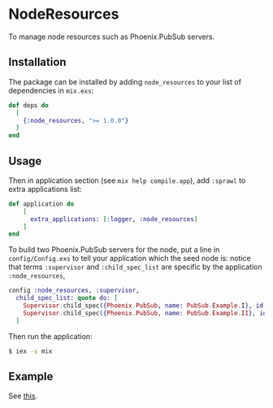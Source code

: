 # NodeResources
To manage node resources such as Phoenix.PubSub servers.

## Installation

The package can be installed by adding `node_resources` to your list of dependencies in `mix.exs`:

```elixir
def deps do
  [
    {:node_resources, ">= 1.0.0"}
  ]
end
```

## Usage

Then in application section (see `mix help compile.app`), add `:sprawl` to extra applications list:

```elixir
def application do
    [
      extra_applications: [:logger, :node_resources]
    ]
end
```

To build two Phoenix.PubSub servers for the node, put a line in `config/Config.exs` to tell your application which the seed node is: notice that terms `:supervisor` and `:child_spec_list` are specific by the application `:node_resources`,

```elixir
config :node_resources, :supervisor,
  child_spec_list: quote do: [
    Supervisor.child_spec({Phoenix.PubSub, name: PubSub.Example.I}, id: :pub_0),
    Supervisor.child_spec({Phoenix.PubSub, name: PubSub.Example.II}, id: :pub_1)
  ]
```

Then run the application:

```sh
$ iex -s mix
```

## Example

See [this](https://github.com/YauHsien/beamsprawl/tree/main/example).
